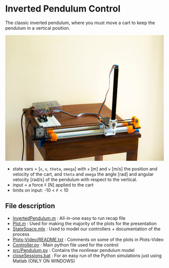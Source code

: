 # Inverted Pendulum Control

The classic inverted pendulum, where you must move a cart to keep the pendulum in a vertical position.

<img src="pictures/invertedpendulum.jpg" alt="drawing" height="400"/>

* state vars = [`x`, `v`, `theta`, `omega`] with `x` [m] and `v` [m/s] the position and velocity of the cart, and `theta` and `omega` the angle [rad] and angular velocity [rad/s] of the pendulum with respect to the vertical.
* input = a force `F` [N] applied to the cart
* limits on input: -10 < `F` < 10

## File description

* [InvertedPendulum.m](https://github.com/AlexVanMechelen/arduino/blob/master/InvertedPendulum.m) :  All-in-one easy to run recap file
* [Plot.m](https://github.com/AlexVanMechelen/arduino/blob/master/Plot.m) :  Used for making the majority of the plots for the presentation
* [StateSpace.mlx](https://github.com/AlexVanMechelen/arduino/blob/master/StateSpace.mlx) :  Used to model our controllers + documentation of the process
* [Plots-Video/README.txt](https://github.com/AlexVanMechelen/arduino/blob/master/Plots-Video/README.txt) :  Comments on some of the plots in Plots-Video
* [Controller.py](https://github.com/AlexVanMechelen/arduino/blob/master/controller.py) :  Main python file used for the control
* [src/Pendulum.py](https://github.com/AlexVanMechelen/arduino/blob/master/src/pendulum.py) :  Contains the nonlinear pendulum model
* [closeSessions.bat](https://github.com/AlexVanMechelen/arduino/blob/master/closeSessions.bat) :  For an easy run of the Python simulations just using Matlab (ONLY ON WINDOWS)
